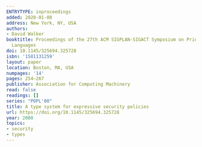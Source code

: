 ```yaml
---
ENTRYTYPE: inproceedings
added: 2020-01-08
address: New York, NY, USA
authors:
- David Walker
booktitle: Proceedings of the 27th ACM SIGPLAN-SIGACT Symposium on Principles of Programming
  Languages
doi: 10.1145/325694.325728
isbn: '1581131259'
layout: paper
location: Boston, MA, USA
numpages: '14'
pages: 254–267
publisher: Association for Computing Machinery
read: false
readings: []
series: "POPL'00"
title: A type system for expressive security policies
url: https://doi.org/10.1145/325694.325728
year: 2000
topics:
- security
- types
---
```

